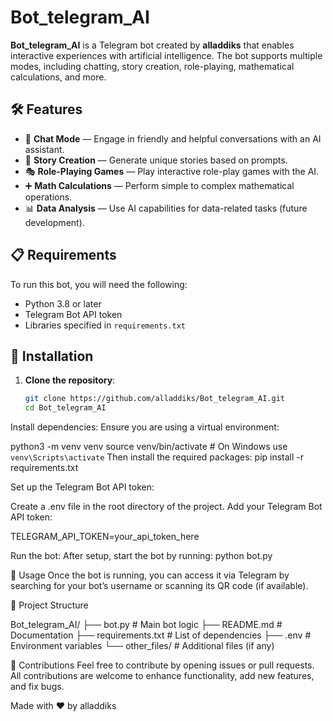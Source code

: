 # Bot_telegram_AI

**Bot_telegram_AI** is a Telegram bot created by **alladdiks** that enables interactive experiences with artificial intelligence. The bot supports multiple modes, including chatting, story creation, role-playing, mathematical calculations, and more.

## 🛠 Features

- 💬 **Chat Mode** — Engage in friendly and helpful conversations with an AI assistant.
- 📖 **Story Creation** — Generate unique stories based on prompts.
- 🎭 **Role-Playing Games** — Play interactive role-play games with the AI.
- ➕ **Math Calculations** — Perform simple to complex mathematical operations.
- 📊 **Data Analysis** — Use AI capabilities for data-related tasks (future development).

## 📋 Requirements

To run this bot, you will need the following:

- Python 3.8 or later
- Telegram Bot API token
- Libraries specified in `requirements.txt`

## 🔧 Installation

1. **Clone the repository**:
   ```bash
   git clone https://github.com/alladdiks/Bot_telegram_AI.git
   cd Bot_telegram_AI
Install dependencies: Ensure you are using a virtual environment:

python3 -m venv venv
source venv/bin/activate  # On Windows use `venv\Scripts\activate`
Then install the required packages:
pip install -r requirements.txt

Set up the Telegram Bot API token:

Create a .env file in the root directory of the project.
Add your Telegram Bot API token:

TELEGRAM_API_TOKEN=your_api_token_here


Run the bot: After setup, start the bot by running:
python bot.py


🚀 Usage
Once the bot is running, you can access it via Telegram by searching for your bot’s username or scanning its QR code (if available).

📂 Project Structure


Bot_telegram_AI/
├── bot.py                # Main bot logic
├── README.md             # Documentation
├── requirements.txt      # List of dependencies
├── .env                  # Environment variables
└── other_files/          # Additional files (if any)



🤝 Contributions
Feel free to contribute by opening issues or pull requests. All contributions are welcome to enhance functionality, add new features, and fix bugs.

Made with ❤️ by alladdiks
